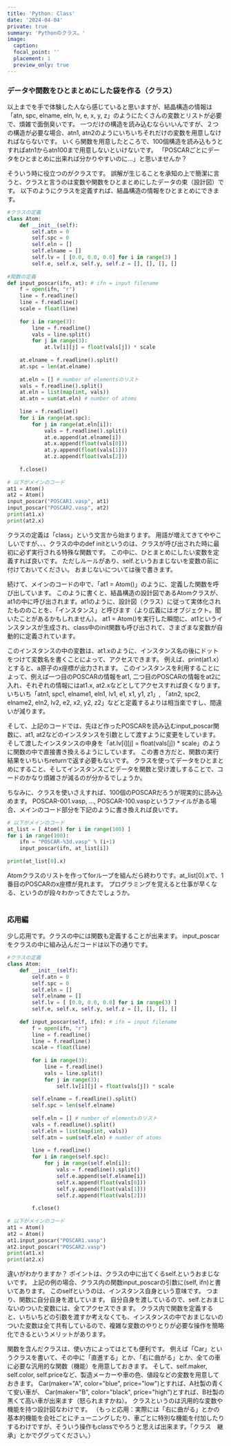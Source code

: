 ```yaml
---
title: 'Python: Class'
date: '2024-04-04'
private: true
summary: 'Pythonのクラス。'
image:
  caption: 
  focal_point: ''
  placement: 1
  preview_only: true
---
```



### データや関数をひとまとめにした袋を作る（クラス）

以上までを手で体験した人なら感じていると思いますが、結晶構造の情報は「atn, spc, elname, eln, lv, e, x, y, z」のようにたくさんの変数とリストが必要で、煩雑で面倒臭いです。
一つだけの構造を読み込むならいいんですが、２つの構造が必要な場合、atn1, atn2のようにいちいちそれだけの変数を用意しなければならないです。
いくら関数を用意したところで、100個構造を読み込もうとすればatn1からatn100まで用意しないといけないです。
「POSCARごとにデータをひとまとめに出来れば分かりやすいのに...」と思いませんか？

そういう時に役立つのがクラスです。
誤解が生じることを承知の上で簡潔に言うと、クラスと言うのは変数や関数をひとまとめにしたデータの束（設計図）です。
以下のようにクラスを定義すれば、結晶構造の情報をひとまとめにできます。

```python
#クラスの定義
class Atom:
    def __init__(self):
        self.atn = 0
        self.spc = 0
        self.eln = [] 
        self.elname = []
        self.lv = [ [0.0, 0.0, 0.0] for i in range(3) ]
        self.e, self.x, self.y, self.z = [], [], [], []
 
#関数の定義
def input_poscar(ifn, at): # ifn = input filename
    f = open(ifn, "r")
    line = f.readline()
    line = f.readline()
    scale = float(line)
    
    for i in range(3):
        line = f.readline()
        vals = line.split()
        for j in range(3):
            at.lv[i][j] = float(vals[j]) * scale
     
    at.elname = f.readline().split()
    at.spc = len(at.elname)
     
    at.eln = [] # number of elementsのリスト
    vals = f.readline().split()
    at.eln = list(map(int, vals))
    at.atn = sum(at.eln) # number of atoms
     
    line = f.readline()
    for i in range(at.spc):
        for j in range(at.eln[i]):
            vals = f.readline().split()
            at.e.append(at.elname[i])
            at.x.append(float(vals[0]))
            at.y.append(float(vals[1]))
            at.z.append(float(vals[2]))
     
    f.close() 
 
# 以下がメインのコード
at1 = Atom()
at2 = Atom()
input_poscar("POSCAR1.vasp", at1) 
input_poscar("POSCAR2.vasp", at2)
print(at1.x)
print(at2.x)
```

クラスの定義は「class」という文言から始まります。
用語が増えてきてややこしいですが、、、クラスの中のdef initというのは、クラスが呼び出された時に最初に必ず実行される特殊な関数です。
この中に、ひとまとめにしたい変数を定義すれば良いです。
ただしルールがあり、self.というおまじないを変数の前に付けておいてください。
おまじないについては後で書きます。

続けて、メインのコードの中で、「at1 = Atom()」のように、定義した関数を呼び出しています。
このように書くと、結晶構造の設計図であるAtomクラスが、at1の中に呼び出されます。at1のように、設計図（クラス）に従って実体化されたもののことを、「インスタンス」と呼びます（より広義にはオブジェクト。聞いたことがあるかもしれません）。
at1 = Atom()を実行した瞬間に、at1というインスタンスが生成され、class中のinit関数も呼び出されて、さまざまな変数が自動的に定義されています。

このインスタンスの中の変数は、at1.xのように、インスタンス名の後にドットをつけて変数名を書くことによって、アクセスできます。
例えば、print(at1.x）とすると、a原子のx座標が出力されます。
このインスタンスを利用することによって、例えば一つ目のPOSCARの情報をat1, 二つ目のPOSCARの情報をat2に入れ、それぞれの情報にはat1.x, at2.xなどとしてアクセスすれば良くなります。
いちいち「atn1, spc1, elname1, eln1, lv1, e1, x1, y1, z1」, 「atn2, spc2, elname2, eln2, lv2, e2, x2, y2, z2」などと定義するよりは相当楽ですし、間違いが減ります。

そして、上記のコードでは、先ほど作ったPOSCARを読み込むinput_poscar関数に、at1, at2などのインスタンスを引数として渡すように変更をしています。
そして渡したインスタンスの中身を「at.lv\[i\]\[j\] = float(vals[j]) * scale」のように関数の中で直接書き換えるようにしています。
この書き方だと、関数の実行結果をいちいちreturnで返す必要もないです。
クラスを使ってデータをひとまとめにすること、そしてインスタンスごとデータを関数と受け渡しすることで、コードのかなり煩雑さが減るのが分かるでしょうか。

ちなみに、クラスを使いさえすれば、100個のPOSCARだろうが現実的に読み込めます。
POSCAR-001.vasp, ..., POSCAR-100.vaspというファイルがある場合、メインのコード部分を下記のように書き換えれば良いです。

```python
# 以下がメインのコード
at_list = [ Atom() for i in range(100) ]
for i in range(100):
    ifn = "POSCAR-%3d.vasp" % (i+1)
    input_poscar(ifn, at_list[i])
 
print(at_list[0].x)
```

Atomクラスのリストを作ってforループを組んだら終わりです。at_list[0].xで、1番目のPOSCARのx座標が見れます。
プログラミングを覚えると仕事が早くなる、というのが段々わかってきたでしょうか。
<br>
<br>

### 応用編
少し応用です。クラスの中には関数も定義することが出来ます。
input_poscarをクラスの中に組み込んだコードは以下の通りです。

```python
#クラスの定義
class Atom:
    def __init__(self):
        self.atn = 0
        self.spc = 0
        self.eln = []
        self.elname = []
        self.lv = [ [0.0, 0.0, 0.0] for i in range(3) ]
        self.e, self.x, self.y, self.z = [], [], [], []
     
    def input_poscar(self, ifn): # ifn = input filename
        f = open(ifn, "r")
        line = f.readline()
        line = f.readline()
        scale = float(line)
         
        for i in range(3):
            line = f.readline()
            vals = line.split()
            for j in range(3):
                self.lv[i][j] = float(vals[j]) * scale
        
        self.elname = f.readline().split()
        self.spc = len(self.elname)
         
        self.eln = [] # number of elementsのリスト
        vals = f.readline().split()
        self.eln = list(map(int, vals))
        self.atn = sum(self.eln) # number of atoms
         
        line = f.readline()
        for i in range(self.spc):
            for j in range(self.eln[i]):
                vals = f.readline().split()
                self.e.append(self.elname[i])
                self.x.append(float(vals[0]))
                self.y.append(float(vals[1]))
                self.z.append(float(vals[2]))
         
        f.close() 
 
# 以下がメインのコード
at1 = Atom()
at2 = Atom()
at1.input_poscar("POSCAR1.vasp") 
at2.input_poscar("POSCAR2.vasp")
print(at1.x)
print(at2.x)
```

違いがわかりますか？
ポイントは、クラスの中に出てくるself.というおまじないです。
上記の例の場合、クラス内の関数input_poscarの引数に(self, ifn)と書いてあります。
このselfというのは、インスタンス自身という意味です。
つまり、関数に自分自身を渡しています。
自分自身を渡しているので、self.とおまじないのついた変数には、全てアクセスできます。
クラス内で関数を定義すると、いちいちどの引数を渡すか考えなくても、インスタンスの中でおまじないのついた変数は全て共有しているので、複雑な変数のやりとりが必要な操作を簡略化できるというメリットがあります。

関数を含んだクラスは、使い方によってはとても便利です。
例えば「Car」というクラスを書いて、その中に「直進する」とか、「右に曲がる」とか、全ての車に必要な汎用的な関数（機能）を用意しておきます。
そして、self.maker, self.color, self.priceなど、製造メーカーや車の色、値段などの変数を用意しておきます。
Car(maker="A", color="blue", price="low")とすれば、A社製の青くて安い車が、
Car(maker="B", color="black", price="high")とすれば、B社製の黒くて高い車が出来ます（怒られますかね）。
クラスというのは汎用的な変数や機能を持つ設計図なわけです。
（もっと応用：実際には「右に曲がる」とかの基本的機能を会社ごとにチューニングしたり、車ごとに特別な機能を付加したりするわけですが、そういう操作もclassでやろうと思えば出来ます。「クラス　継承」とかでググってください。）

